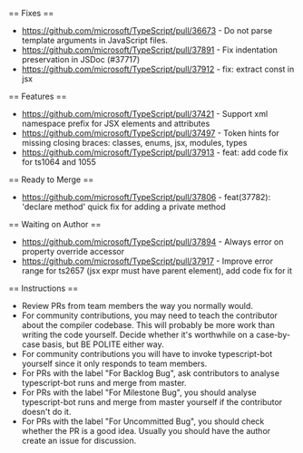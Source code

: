 == Fixes ==

* https://github.com/microsoft/TypeScript/pull/36673 - Do not parse template arguments in JavaScript files.
* https://github.com/microsoft/TypeScript/pull/37891 - Fix indentation preservation in JSDoc (#37717)
* https://github.com/microsoft/TypeScript/pull/37912 - fix: extract const in jsx

== Features ==

* https://github.com/microsoft/TypeScript/pull/37421 - Support xml namespace prefix for JSX elements and attributes
* https://github.com/microsoft/TypeScript/pull/37497 - Token hints for missing closing braces: classes, enums, jsx, modules, types
* https://github.com/microsoft/TypeScript/pull/37913 - feat: add code fix for ts1064 and 1055

== Ready to Merge ==

* https://github.com/microsoft/TypeScript/pull/37806 - feat(37782): 'declare method' quick fix for adding a private method

== Waiting on Author ==

* https://github.com/microsoft/TypeScript/pull/37894 - Always error on property override accessor
* https://github.com/microsoft/TypeScript/pull/37917 - Improve error range for ts2657 (jsx expr must have parent element), add code fix for it

== Instructions ==

* Review PRs from team members the way you normally would.
* For community contributions, you may need to teach the contributor about the compiler codebase. This will probably be more work than writing the code yourself. Decide whether it's worthwhile on a case-by-case basis, but BE POLITE either way.
* For community contributions you will have to invoke typescript-bot yourself since it only responds to team members.
* For PRs with the label "For Backlog Bug", ask contributors to analyse typescript-bot runs and merge from master.
* For PRs with the label "For Milestone Bug", you should analyse typescript-bot runs and merge from master yourself if the contributor doesn't do it.
* For PRs with the label "For Uncommitted Bug", you should check whether the PR is a good idea. Usually you should have the author create an issue for discussion.
